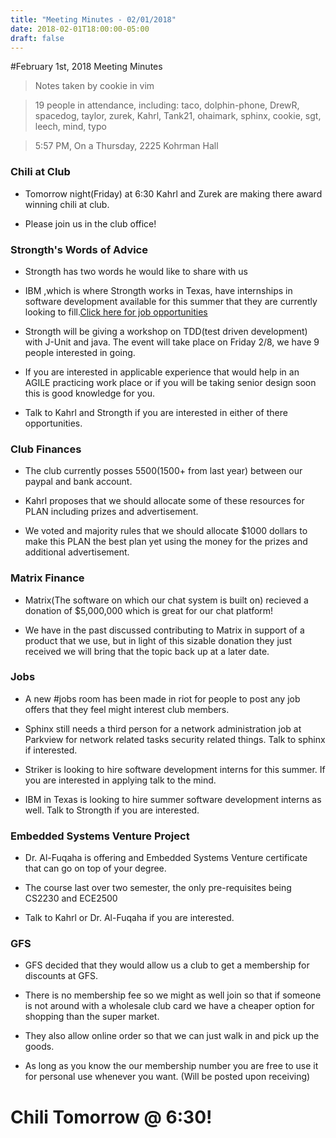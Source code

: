```yaml
---
title: "Meeting Minutes - 02/01/2018"
date: 2018-02-01T18:00:00-05:00
draft: false
---
```


#February 1st, 2018 Meeting Minutes
> Notes taken by cookie in vim

> 19 people in attendance, including: taco, dolphin-phone, DrewR, spacedog, taylor, zurek, Kahrl, Tank21, ohaimark, sphinx, cookie, sgt, leech, mind, typo

> 5:57 PM, On a Thursday, 2225 Kohrman Hall


### Chili at Club

- Tomorrow night(Friday) at 6:30  Kahrl and Zurek are making there award winning chili at club.

- Please join us in the club office!


### Strongth's Words of Advice

-  Strongth has two words he would like to share with us

- IBM ,which is where Strongth works in Texas, have internships in software development available for this summer that they are currently looking to fill.[Click here for job opportunities](https://www-03.ibm.com/employment/us/entry_level_campus.shtml)

- Strongth will be giving a workshop  on TDD(test driven development) with J-Unit and java. The event will take place on Friday 2/8, we have 9 people interested in going. 

- If you are interested in applicable experience that would help in an AGILE practicing work place or if you will be taking senior design soon this is good knowledge for you.

- Talk to Kahrl and Strongth if you are interested in either of there opportunities.


### Club Finances 

- The club currently posses $5500($1500+ from last year) between our paypal and bank account.

- Kahrl proposes that we should allocate some of these resources for PLAN including prizes and advertisement.

- We voted and majority rules that we should allocate $1000 dollars to make this PLAN the best plan yet using the money for the prizes and additional advertisement.


### Matrix Finance 

- Matrix(The software on which our chat system is built on) recieved a donation of $5,000,000 which is great for our chat platform!

- We have in the past discussed contributing to Matrix in support of a product that we use, but in light of this sizable donation they just received we will bring that the topic back up at a later date. 


### Jobs

- A new #jobs room has been made in riot for people to post any job offers that they feel might interest club members.

- Sphinx still needs a third person for a network administration job at Parkview for network related tasks security related things. Talk to sphinx if interested.

- Striker is looking to hire software development interns for this summer. If you are interested in applying talk to the mind.

- IBM in Texas is looking to hire summer software development interns as well. Talk to Strongth if you are interested.


### Embedded Systems Venture Project

- Dr. Al-Fuqaha is offering and Embedded Systems Venture certificate that can go on top of your degree.

- The course last over two semester, the only pre-requisites being CS2230 and ECE2500 

- Talk to Kahrl or Dr. Al-Fuqaha if you are interested.


### GFS

- GFS decided that they would allow us a club to get a membership for discounts at GFS. 

- There is no membership fee so we might as well join so that if someone is not around with a wholesale club card we have a cheaper option for shopping than the super market.

- They also allow online order so that we can just walk in and pick up the goods. 

- As long as you know the our membership number you are free to use it for personal use whenever you want. (Will be posted upon receiving)


# Chili Tomorrow @ 6:30!
